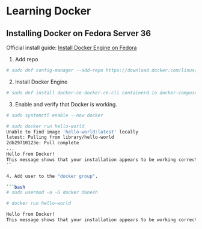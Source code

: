 # Learning Docker

## Installing Docker on Fedora Server 36

Official install guide: [Install Docker Engine on Fedora](https://docs.docker.com/engine/install/fedora/)

1. Add repo
  
```bash
# sudo dnf config-manager --add-repo https://download.docker.com/linux/fedora/docker-ce.repo
```

2. Install Docker Engine

```bash
# sudo dnf install docker-ce docker-ce-cli containerd.io docker-compose-plugin
```

3. Enable and verify that Docker is working.

```bash
# sudo systemctl enable --now docker

# sudo docker run hello-world
Unable to find image 'hello-world:latest' locally
latest: Pulling from library/hello-world
2db29710123e: Pull complete
...
Hello from Docker!
This message shows that your installation appears to be working correctly.
``

4. Add user to the "docker group".

```bash
# sudo usermod -a -G docker danesh

# docker run hello-world

Hello from Docker!
This message shows that your installation appears to be working correctly.
```